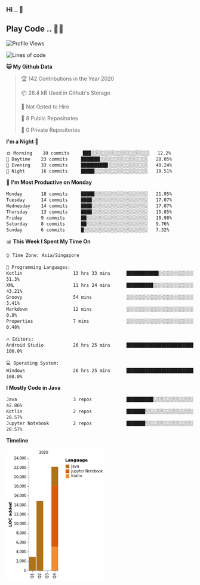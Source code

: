 ### Hi .. 👋
## Play Code .. 💬🚀

<!--START_SECTION:waka-->
![Profile Views](http://img.shields.io/badge/Profile%20Views-16-blue)

![Lines of code](https://img.shields.io/badge/From%20Hello%20World%20I%27ve%20Written-48570%20lines%20of%20code-blue)

**🐱 My Github Data** 

> 🏆 142 Contributions in the Year 2020
 > 
> 📦 26.4 kB Used in Github's Storage 
 > 
> 🚫 Not Opted to Hire
 > 
> 📜 8 Public Repositories 
 > 
> 🔑 0 Private Repositories  
 > 
**I'm a Night 🦉** 

```text
🌞 Morning    10 commits     ███░░░░░░░░░░░░░░░░░░░░░░   12.2% 
🌆 Daytime    23 commits     ███████░░░░░░░░░░░░░░░░░░   28.05% 
🌃 Evening    33 commits     ██████████░░░░░░░░░░░░░░░   40.24% 
🌙 Night      16 commits     █████░░░░░░░░░░░░░░░░░░░░   19.51%

```
📅 **I'm Most Productive on Monday** 

```text
Monday       18 commits     █████░░░░░░░░░░░░░░░░░░░░   21.95% 
Tuesday      14 commits     ████░░░░░░░░░░░░░░░░░░░░░   17.07% 
Wednesday    14 commits     ████░░░░░░░░░░░░░░░░░░░░░   17.07% 
Thursday     13 commits     ████░░░░░░░░░░░░░░░░░░░░░   15.85% 
Friday       9 commits      ██░░░░░░░░░░░░░░░░░░░░░░░   10.98% 
Saturday     8 commits      ██░░░░░░░░░░░░░░░░░░░░░░░   9.76% 
Sunday       6 commits      █░░░░░░░░░░░░░░░░░░░░░░░░   7.32%

```


📊 **This Week I Spent My Time On** 

```text
⌚︎ Time Zone: Asia/Singapore

💬 Programming Languages: 
Kotlin                   13 hrs 33 mins      ████████████░░░░░░░░░░░░░   51.3% 
XML                      11 hrs 24 mins      ██████████░░░░░░░░░░░░░░░   43.21% 
Groovy                   54 mins             ░░░░░░░░░░░░░░░░░░░░░░░░░   3.41% 
Markdown                 12 mins             ░░░░░░░░░░░░░░░░░░░░░░░░░   0.8% 
Properties               7 mins              ░░░░░░░░░░░░░░░░░░░░░░░░░   0.48%

🔥 Editors: 
Android Studio           26 hrs 25 mins      █████████████████████████   100.0%

💻 Operating System: 
Windows                  26 hrs 25 mins      █████████████████████████   100.0%

```

**I Mostly Code in Java** 

```text
Java                     3 repos             ██████████░░░░░░░░░░░░░░░   42.86% 
Kotlin                   2 repos             ███████░░░░░░░░░░░░░░░░░░   28.57% 
Jupyter Notebook         2 repos             ███████░░░░░░░░░░░░░░░░░░   28.57%

```


**Timeline**

![Chart not found](https://raw.githubusercontent.com/Goggxi/Goggxi/master/charts/bar_graph.png) 


<!--END_SECTION:waka-->

